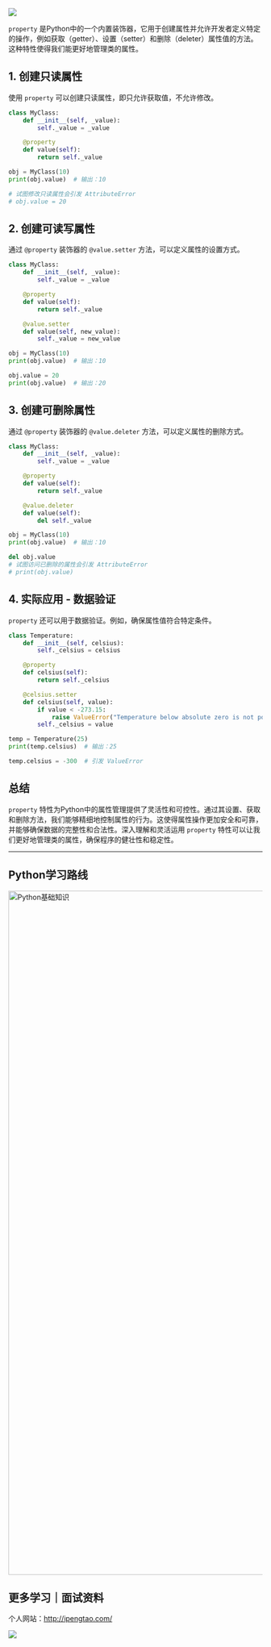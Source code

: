 ![](https://p.ipic.vip/cfnkto.png)

`property` 是Python中的一个内置装饰器，它用于创建属性并允许开发者定义特定的操作，例如获取（getter）、设置（setter）和删除（deleter）属性值的方法。这种特性使得我们能更好地管理类的属性。

## 1. 创建只读属性

使用 `property` 可以创建只读属性，即只允许获取值，不允许修改。

```python
class MyClass:
    def __init__(self, _value):
        self._value = _value

    @property
    def value(self):
        return self._value

obj = MyClass(10)
print(obj.value)  # 输出：10

# 试图修改只读属性会引发 AttributeError
# obj.value = 20
```

## 2. 创建可读写属性

通过 `@property` 装饰器的 `@value.setter` 方法，可以定义属性的设置方式。

```python
class MyClass:
    def __init__(self, _value):
        self._value = _value

    @property
    def value(self):
        return self._value

    @value.setter
    def value(self, new_value):
        self._value = new_value

obj = MyClass(10)
print(obj.value)  # 输出：10

obj.value = 20
print(obj.value)  # 输出：20
```

## 3. 创建可删除属性

通过 `@property` 装饰器的 `@value.deleter` 方法，可以定义属性的删除方式。

```python
class MyClass:
    def __init__(self, _value):
        self._value = _value

    @property
    def value(self):
        return self._value

    @value.deleter
    def value(self):
        del self._value

obj = MyClass(10)
print(obj.value)  # 输出：10

del obj.value
# 试图访问已删除的属性会引发 AttributeError
# print(obj.value)
```

## 4. 实际应用 - 数据验证

`property` 还可以用于数据验证。例如，确保属性值符合特定条件。

```python
class Temperature:
    def __init__(self, celsius):
        self._celsius = celsius

    @property
    def celsius(self):
        return self._celsius

    @celsius.setter
    def celsius(self, value):
        if value < -273.15:
            raise ValueError("Temperature below absolute zero is not possible.")
        self._celsius = value

temp = Temperature(25)
print(temp.celsius)  # 输出：25

temp.celsius = -300  # 引发 ValueError
```

## 总结

`property` 特性为Python中的属性管理提供了灵活性和可控性。通过其设置、获取和删除方法，我们能够精细地控制属性的行为。这使得属性操作更加安全和可靠，并能够确保数据的完整性和合法性。深入理解和灵活运用 `property` 特性可以让我们更好地管理类的属性，确保程序的健壮性和稳定性。

--- 

## Python学习路线

<img width="1357" alt="Python基础知识" src="https://github.com/sitinme/Python_study/assets/5089397/5df21811-fd10-43c1-9066-1b192262b268">

## 更多学习｜面试资料

个人网站：http://ipengtao.com/

![](https://p.ipic.vip/knbt3a.png)
